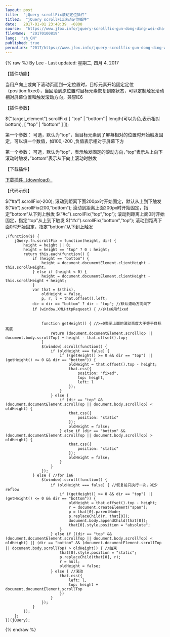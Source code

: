 ```yaml
---
layout: post
title:  "jQuery scrollFix滚动定位插件"
title2:  "jQuery scrollFix滚动定位插件"
date:   2017-01-01 23:48:39  +0800
source:  "https://www.jfox.info/jquery-scrollfix-gun-dong-ding-wei-cha-jian.html"
fileName:  "20170100819"
lang:  "zh_CN"
published: true
permalink: "2017/https://www.jfox.info/jquery-scrollfix-gun-dong-ding-wei-cha-jian.html"
---
```

{% raw %}
By Lee - Last updated: 星期二, 四月 4, 2017

【插件功能】

当用户向上或向下滚动页面到一定位置时，目标元素开始固定定位（position:fixed），当回滚到原位置时目标元素恢复到原状态，可以定制触发滚动相对屏幕位置和触发滚动方向，兼容IE6

【插件参数】

$(“.target_element”).scrollFix( [ “top” | “bottom” | length(可以为负,表示相对bottom), [ “top” | “bottom” ] ]);

第一个参数： 可选，默认为”top”，当目标元素到了屏幕相对的位置时开始触发固定，可以填一个数值，如100,-200 ,负值表示相对于屏幕下方

第一个参数： 可选，默认为”top”，表示触发固定的滚动方向，”top”表示从上向下滚动时触发，”bottom”表示从下向上滚动时触发

【下载插件】

[下载插件（download）](https://www.jfox.info/go.php?url=http://files.cnblogs.com/Hodor/scrollFix.js)

【代码示例】

$(“#a”).scrollFix(-200); 滚动到距离下面200px时开始固定，默认从上到下触发   $(“#b”).scrollFix(200,”bottom”); 滚动到距离上面200px时开始固定，指定”bottom”从下到上触发   $(“#c”).scrollFix(“top”,”top”); 滚动到距离上面0时开始固定，指定”top”从上到下触发   $(“#d”).scrollFix(“bottom”,”top”); 滚动到距离下面0时开始固定，指定”bottom”从下到上触发    

    ;(function($) {
        jQuery.fn.scrollFix = function(height, dir) {
            height = height || 0;
            height = height == "top" ? 0 : height;
            return this.each(function() {
                if (height == "bottom") {
                    height = document.documentElement.clientHeight - this.scrollHeight;
                } else if (height < 0) {
                    height = document.documentElement.clientHeight - this.scrollHeight + height;
                }
                var that = $(this),
                    oldHeight = false,
                    p, r, l = that.offset().left;
                dir = dir == "bottom" ? dir : "top"; //默认滚动方向向下
                if (window.XMLHttpRequest) { //非ie6用fixed
    
    
                    function getHeight() { //>=0表示上面的滚动高度大于等于目标高度
                        return (document.documentElement.scrollTop || document.body.scrollTop) + height - that.offset().top;
                    }
                    $(window).scroll(function() {
                        if (oldHeight === false) {
                            if ((getHeight() >= 0 && dir == "top") || (getHeight() <= 0 && dir == "bottom")) {
                                oldHeight = that.offset().top - height;
                                that.css({
                                    position: "fixed",
                                    top: height,
                                    left: l
                                });
                            }
                        } else {
                            if (dir == "top" && (document.documentElement.scrollTop || document.body.scrollTop) < oldHeight) {
                                that.css({
                                    position: "static"
                                });
                                oldHeight = false;
                            } else if (dir == "bottom" && (document.documentElement.scrollTop || document.body.scrollTop) > oldHeight) {
                                that.css({
                                    position: "static"
                                });
                                oldHeight = false;
                            }
                        }
                    });
                } else { //for ie6
                    $(window).scroll(function() {
                        if (oldHeight === false) { //恢复前只执行一次，减少reflow
                            if ((getHeight() >= 0 && dir == "top") || (getHeight() <= 0 && dir == "bottom")) {
                                oldHeight = that.offset().top - height;
                                r = document.createElement("span");
                                p = that[0].parentNode;
                                p.replaceChild(r, that[0]);
                                document.body.appendChild(that[0]);
                                that[0].style.position = "absolute";
                            }
                        } else if ((dir == "top" && (document.documentElement.scrollTop || document.body.scrollTop) < oldHeight) || (dir == "bottom" && (document.documentElement.scrollTop || document.body.scrollTop) > oldHeight)) { //结束
                            that[0].style.position = "static";
                            p.replaceChild(that[0], r);
                            r = null;
                            oldHeight = false;
                        } else { //滚动
                            that.css({
                                left: l,
                                top: height + document.documentElement.scrollTop
                            })
                        }
                    });
                }
            });
        };
    })(jQuery);
{% endraw %}